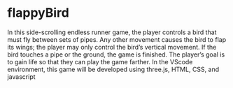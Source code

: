 # flappyBird
In this side-scrolling endless runner game, the player
controls a bird that must fly between sets of pipes. Any other
movement causes the bird to flap its wings; the player may only
control the bird’s vertical movement. If the bird touches a pipe or
the ground, the game is finished. The player’s goal is to gain life so
that they can play the game farther. In the VScode environment,
this game will be developed using three.js, HTML, CSS, and
javascript
